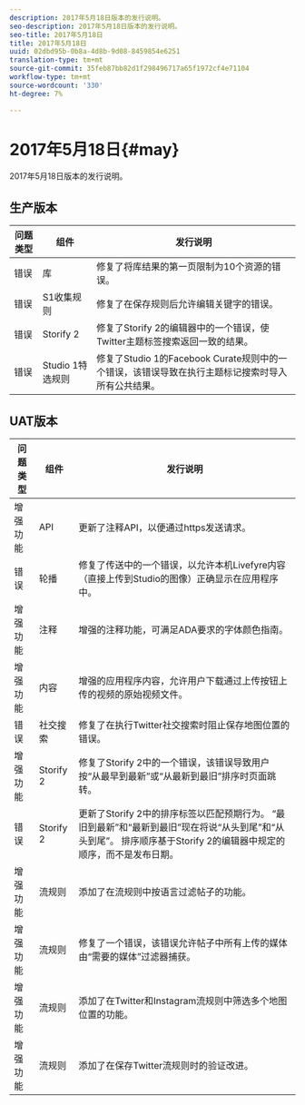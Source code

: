 ```yaml
---
description: 2017年5月18日版本的发行说明。
seo-description: 2017年5月18日版本的发行说明。
seo-title: 2017年5月18日
title: 2017年5月18日
uuid: 02dbd95b-0b8a-4d8b-9d08-8459854e6251
translation-type: tm+mt
source-git-commit: 35feb87bb82d1f298496717a65f1972cf4e71104
workflow-type: tm+mt
source-wordcount: '330'
ht-degree: 7%

---
```



# 2017年5月18日{#may}

2017年5月18日版本的发行说明。

## 生产版本

| **问题类型** | **组件** | **发行说明** |
|---|---|---|
| 错误 | 库 | 修复了将库结果的第一页限制为10个资源的错误。 |
| 错误 | S1收集规则 | 修复了在保存规则后允许编辑关键字的错误。 |
| 错误 | Storify 2 | 修复了Storify 2的编辑器中的一个错误，使Twitter主题标签搜索返回一致的结果。 |
| 错误 | Studio 1特选规则 | 修复了Studio 1的Facebook Curate规则中的一个错误，该错误导致在执行主题标记搜索时导入所有公共结果。 |

## UAT版本

| **问题类型** | **组件** | **发行说明** |
|---|---|---|
| 增强功能 | API | 更新了注释API，以便通过https发送请求。 |
| 错误 | 轮播 | 修复了传送中的一个错误，以允许本机Livefyre内容（直接上传到Studio的图像）正确显示在应用程序中。 |
| 增强功能 | 注释 | 增强的注释功能，可满足ADA要求的字体颜色指南。 |
| 增强功能 | 内容 | 增强的应用程序内容，允许用户下载通过上传按钮上传的视频的原始视频文件。 |
| 错误 | 社交搜索 | 修复了在执行Twitter社交搜索时阻止保存地图位置的错误。 |
| 增强功能 | Storify 2 | 修复了Storify 2中的一个错误，该错误导致用户按“从最早到最新”或“从最新到最旧”排序时页面跳转。 |
| 错误 | Storify 2 | 更新了Storify 2中的排序标签以匹配预期行为。 “最旧到最新”和“最新到最旧”现在将说“从头到尾”和“从头到尾”。 排序顺序基于Storify 2的编辑器中规定的顺序，而不是发布日期。 |
| 增强功能 | 流规则 | 添加了在流规则中按语言过滤帖子的功能。 |
| 增强功能 | 流规则 | 修复了一个错误，该错误允许帖子中所有上传的媒体由“需要的媒体”过滤器捕获。 |
| 增强功能 | 流规则 | 添加了在Twitter和Instagram流规则中筛选多个地图位置的功能。 |
| 增强功能 | 流规则 | 添加了在保存Twitter流规则时的验证改进。 |

